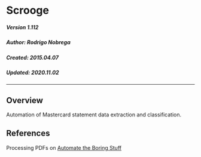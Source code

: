 # Scrooge

##### Version 1.112
##### Author: Rodrigo Nobrega
##### Created: 2015.04.07
##### Updated: 2020.11.02

---

## Overview
Automation of Mastercard statement data extraction and classification.

## References
Processing PDFs on [Automate the Boring Stuff](https://automatetheboringstuff.com/chapter13/)

